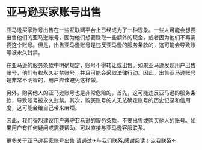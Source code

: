 # 亚马逊买家账号出售

亚马逊买家账号出售在一些互联网平台上已经成为了一种现象。一些人可能会想要出售他们的亚马逊账号，因为他们想要赚取一些额外的现金，或者因为他们不再需要这个账号。但是，出售亚马逊账号是违反亚马逊的服务条款的，这可能会导致账号被永久封禁。

在亚马逊的服务条款中明确规定，账号不得转让或出售。如果亚马逊发现用户出售账号，他们有权永久封禁账号，并且可能会采取法律行动。因此，出售亚马逊账号是非常不明智的，用户应该避免这样做。

另外，购买他人的亚马逊账号也是非常危险的。首先，这可能违反亚马逊的服务条款，导致账号被永久封禁。其次，购买账号的人无法确定账号的历史记录和信用度，这可能会给自己带来麻烦。

因此，我们强烈建议用户遵守亚马逊的服务条款，不要出售或购买他人的账号。如果用户有任何疑问或需要帮助，可以直接与亚马逊客服联系。

更多关于亚马逊买家账号出售 请通过✈与我们联系,感谢阅读！[点我联系✈](https://cn.G208.com)
